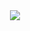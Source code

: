 <div align="center">
  <img src="assets/13626.gif"  />
</div>



<!-- <img width=100% src="https://i.giphy.com/RThN0hOS2GO4M.gif" /> -->
